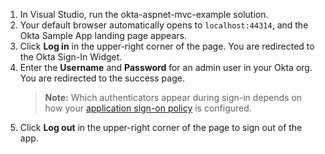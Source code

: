 1. In Visual Studio, run the okta-aspnet-mvc-example solution.
2. Your default browser automatically opens to `localhost:44314`, and the Okta <StackSelector snippet="applang" noSelector inline /> Sample App landing page appears.
3. Click **Log in** in the upper-right corner of the page. You are redirected to the Okta Sign-In Widget.
4. Enter the **Username** and **Password** for an admin user in your Okta org. You are redirected to the success page.
    > **Note:** Which authenticators appear during sign-in depends on how your [application sign-on policy](https://help.okta.com/en/prod/okta_help_CSH.htm#ext-about-asop) is configured.
5. Click **Log out** in the upper-right corner of the page to sign out of the <StackSelector snippet="applang" noSelector inline /> app.